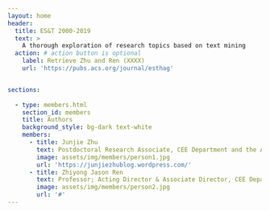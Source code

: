 ```yaml
---
layout: home
header:
  title: ES&T 2000-2019
  text: >
    A thorough exploration of research topics based on text mining
  action: # action button is optional
    label: Retrieve Zhu and Ren (XXXX)
    url: 'https://pubs.acs.org/journal/esthag'


sections:
 
  - type: members.html
    section_id: members
    title: Authors
    background_style: bg-dark text-white
    members:
      - title: Junjie Zhu
        text: Postdoctoral Research Associate, CEE Department and the Andlinger Center for Energy and the Environment, Princeton University
        image: assets/img/members/person1.jpg
        url: 'https://junjiezhublog.wordpress.com/'
      - title: Zhiyong Jason Ren
        text: Professor; Acting Director & Associate Director, CEE Department and the Andlinger Center for Energy and the Environment, Princeton University
        image: assets/img/members/person2.jpg
        url: '#'
---
```

